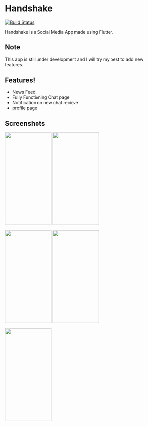 # Handshake

[![Build Status](https://travis-ci.org/joemccann/dillinger.svg?branch=master)](https://travis-ci.org/joemccann/dillinger)

Handshake is a Social Media App made using Flutter.

## Note
This app is still under development and I will try my best to add new features.

## Features!

  - News Feed
  - Fully Functioning Chat page
  - Notification on new chat recieve
  - profile page

## Screenshots
<img src="screenshots/screenshot1.jpeg" width="150" height="300">    <img src="screenshots/screenshot2.jpeg" width="150" height="300"> 

<img src="screenshots/screenshot3.jpeg" width="150" height="300">    <img src="screenshots/screenshot4.jpeg" width="150" height="300"> 

<img src="screenshots/screenshot5.jpeg" width="150" height="300">